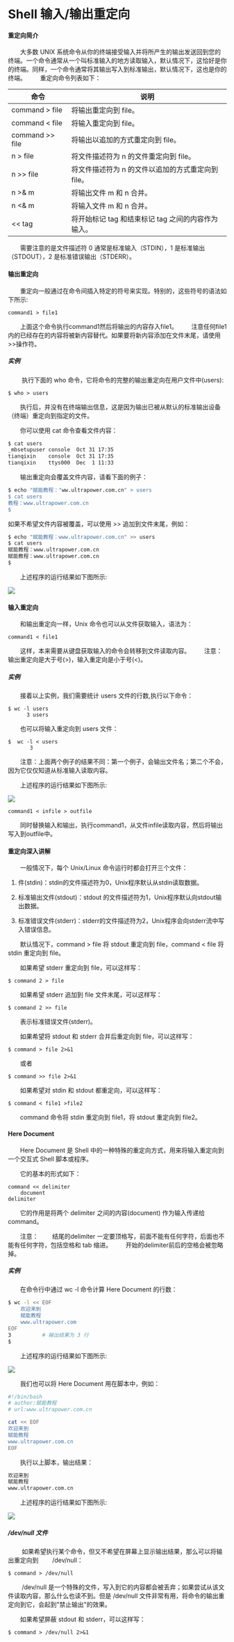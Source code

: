 # Shell 输入/输出重定向 #
#### 重定向简介
　　大多数 UNIX 系统命令从你的终端接受输入并将所产生的输出发送回​​到您的终端。一个命令通常从一个叫标准输入的地方读取输入，默认情况下，这恰好是你的终端。同样，一个命令通常将其输出写入到标准输出，默认情况下，这也是你的终端。
　　重定向命令列表如下：

命令	|说明
---|---
command > file	|将输出重定向到 file。
command < file	|将输入重定向到 file。
command >> file	|将输出以追加的方式重定向到 file。
n > file	|将文件描述符为 n 的文件重定向到 file。
n >> file	|将文件描述符为 n 的文件以追加的方式重定向到 file。
n >& m	|将输出文件 m 和 n 合并。
n <& m|	将输入文件 m 和 n 合并。
<< tag	|将开始标记 tag 和结束标记 tag 之间的内容作为输入。

　　需要注意的是文件描述符 0 通常是标准输入（STDIN），1 是标准输出（STDOUT），2 是标准错误输出（STDERR）。


#### 输出重定向

　　重定向一般通过在命令间插入特定的符号来实现。特别的，这些符号的语法如下所示:

	command1 > file1
　　上面这个命令执行command1然后将输出的内容存入file1。
　　注意任何file1内的已经存在的内容将被新内容替代。如果要将新内容添加在文件末尾，请使用>>操作符。


##### 实例
　 　执行下面的 who 命令，它将命令的完整的输出重定向在用户文件中(users):

	$ who > users
　　执行后，并没有在终端输出信息，这是因为输出已被从默认的标准输出设备（终端）重定向到指定的文件。

　　你可以使用 cat 命令查看文件内容：
```bash
$ cat users
_mbsetupuser console  Oct 31 17:35
tianqixin    console  Oct 31 17:35
tianqixin    ttys000  Dec  1 11:33
```
　　输出重定向会覆盖文件内容，请看下面的例子：
```bash
$ echo "赋能教程："ww.ultrapower.com.cn" > users
$ cat users
教程：www.ultrapower.com.cn
$
```
如果不希望文件内容被覆盖，可以使用 >> 追加到文件末尾，例如：
```bash
$ echo "赋能教程：www.ultrapower.com.cn" >> users
$ cat users
赋能教程：www.ultrapower.com.cn
赋能教程：www.ultrapower.com.cn
$
```

　　上述程序的运行结果如下图所示:
  
  ![](https://github.com/mingqianyu/ming/blob/master/img/shella2/1.png?raw=true)
  

#### 输入重定向

　　和输出重定向一样，Unix 命令也可以从文件获取输入，语法为：

	command1 < file1
　　这样，本来需要从键盘获取输入的命令会转移到文件读取内容。
　　注意：输出重定向是大于号(>)，输入重定向是小于号(<)。

##### 实例
　　接着以上实例，我们需要统计 users 文件的行数,执行以下命令：

	$ wc -l users
 	      3 users
　　也可以将输入重定向到 users 文件：

	$  wc -l < users
	       3
　　注意：上面两个例子的结果不同：第一个例子，会输出文件名；第二个不会，因为它仅仅知道从标准输入读取内容。

　　上述程序的运行结果如下图所示:
  
  ![](https://github.com/mingqianyu/ming/blob/master/img/shella2/2.png?raw=true)
  
	command1 < infile > outfile
　　同时替换输入和输出，执行command1，从文件infile读取内容，然后将输出写入到outfile中。

#### 重定向深入讲解

　　一般情况下，每个 Unix/Linux 命令运行时都会打开三个文件：
1. 件(stdin)：stdin的文件描述符为0，Unix程序默认从stdin读取数据。

2. 标准输出文件(stdout)：stdout 的文件描述符为1，Unix程序默认向stdout输出数据。

3. 标准错误文件(stderr)：stderr的文件描述符为2，Unix程序会向stderr流中写入错误信息。

　　默认情况下，command > file 将 stdout 重定向到 file，command < file 将stdin 重定向到 file。
  
　　如果希望 stderr 重定向到 file，可以这样写：

	$ command 2 > file
　　如果希望 stderr 追加到 file 文件末尾，可以这样写：

	$ command 2 >> file
　　表示标准错误文件(stderr)。
  
　　如果希望将 stdout 和 stderr 合并后重定向到 file，可以这样写：

	$ command > file 2>&1

　　或者

	$ command >> file 2>&1
　　如果希望对 stdin 和 stdout 都重定向，可以这样写：

	$ command < file1 >file2
　　command 命令将 stdin 重定向到 file1，将 stdout 重定向到 file2。
  

#### Here Document

　　Here Document 是 Shell 中的一种特殊的重定向方式，用来将输入重定向到一个交互式 Shell 脚本或程序。

　　它的基本的形式如下：

	command << delimiter
	    document
	delimiter
　　它的作用是将两个 delimiter 之间的内容(document) 作为输入传递给 command。

　　注意：
　　结尾的delimiter 一定要顶格写，前面不能有任何字符，后面也不能有任何字符，包括空格和 tab 缩进。
　　开始的delimiter前后的空格会被忽略掉。
##### 实例
　　在命令行中通过 wc -l 命令计算 Here Document 的行数：
  
```bash
$ wc -l << EOF
    欢迎来到
    赋能教程
    www.ultrapower.com
EOF
3          # 输出结果为 3 行
$
```

　　上述程序的运行结果如下图所示:
  
  ![](https://github.com/mingqianyu/ming/blob/master/img/shella2/3.png?raw=true)
  
　　我们也可以将 Here Document 用在脚本中，例如：
```bash
#!/bin/bash
# author:赋能教程
# url:www.ultrapower.com.cn

cat << EOF
欢迎来到
赋能教程
www.ultrapower.com.cn
EOF
```
　　执行以上脚本，输出结果：
```bash
欢迎来到
赋能教程
www.ultrapower.com.cn
```

　　上述程序的运行结果如下图所示:
  
  ![](https://github.com/mingqianyu/ming/blob/master/img/shella2/4.png?raw=true)
  

##### /dev/null 文件
 　　 如果希望执行某个命令，但又不希望在屏幕上显示输出结果，那么可以将输出重定向到     　　/dev/null：

	$ command > /dev/null
 　　 /dev/null 是一个特殊的文件，写入到它的内容都会被丢弃；如果尝试从该文件读取内容，那么什么也读不到。但是 /dev/null 文件非常有用，将命令的输出重定向到它，会起到"禁止输出"的效果。

　　如果希望屏蔽 stdout 和 stderr，可以这样写：

	$ command > /dev/null 2>&1

#### 